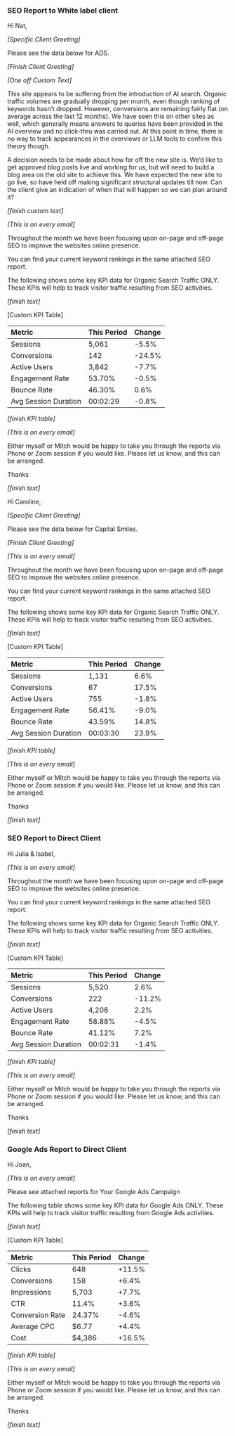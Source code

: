 ### **SEO Report to White label client**

Hi Nat,

*\[Specific Client Greeting\]*

Please see the data below for ADS.

*\[Finish Client Greeting\]*

*\[One off Custom Text\]*

This site appears to be suffering from the introduction of AI search. Organic traffic volumes are gradually dropping per month, even though ranking of keywords hasn’t dropped. However, conversions are remaining fairly flat (on average across the last 12 months). We have seen this on other sites as well, which generally means answers to queries have been provided in the AI overview and no click-thru was carried out. At this point in time, there is no way to track appearances in the overviews or LLM tools to confirm this theory though.

A decision needs to be made about how far off the new site is. We’d like to get approved blog posts live and working for us, but will need to build a blog area on the old site to achieve this. We have expected the new site to go live, so have held off making significant structural updates till now. Can the client give an indication of when that will happen so we can plan around it?

*\[finish custom text\]*

*\[This is on every email\]*

Throughout the month we have been focusing upon on-page and off-page SEO to improve the websites online presence.

You can find your current keyword rankings in the same attached SEO report.

The following shows some key KPI data for Organic Search Traffic ONLY. These KPIs will help to track visitor traffic resulting from SEO activities.

*\[finish text\]*

\[Custom KPI Table\]

| Metric | This Period | Change |
| :---- | :---- | :---- |
| Sessions | 5,061 | \-5.5% |
| Conversions | 142 | \-24.5% |
| Active Users | 3,842 | \-7.7% |
| Engagement Rate | 53.70% | \-0.5% |
| Bounce Rate | 46.30% | 0.6% |
| Avg Session Duration | 00:02:29 | \-0.8% |

*\[finish KPI table\]*

*\[This is on every email\]*

Either myself or Mitch would be happy to take you through the reports via Phone or Zoom session if you would like. Please let us know, and this can be arranged.

Thanks

*\[finish text\]*

Hi Caroline,

*\[Specific Client Greeting\]*

Please see the data below for Capital Smiles.

*\[Finish Client Greeting\]*

*\[This is on every email\]*

Throughout the month we have been focusing upon on-page and off-page SEO to improve the websites online presence.

You can find your current keyword rankings in the same attached SEO report.

The following shows some key KPI data for Organic Search Traffic ONLY. These KPIs will help to track visitor traffic resulting from SEO activities.

*\[finish text\]*

\[Custom KPI Table\]

| Metric | This Period | Change |
| :---- | :---- | :---- |
| Sessions | 1,131 | 6.6% |
| Conversions | 67 | 17.5% |
| Active Users | 755 | \-1.8% |
| Engagement Rate | 56.41% | \-9.0% |
| Bounce Rate | 43.59% | 14.8% |
| Avg Session Duration | 00:03:30 | 23.9% |

*\[finish KPI table\]*

*\[This is on every email\]*

Either myself or Mitch would be happy to take you through the reports via Phone or Zoom session if you would like. Please let us know, and this can be arranged.

Thanks

*\[finish text\]*

### **SEO Report to Direct Client**

Hi Julia & Isabel,

*\[This is on every email\]*

Throughout the month we have been focusing upon on-page and off-page SEO to improve the websites online presence.

You can find your current keyword rankings in the same attached SEO report.

The following shows some key KPI data for Organic Search Traffic ONLY. These KPIs will help to track visitor traffic resulting from SEO activities.

*\[finish text\]*

\[Custom KPI Table\]

| Metric | This Period | Change |
| :---- | :---- | :---- |
| Sessions | 5,520 | 2.6% |
| Conversions | 222 | \-11.2% |
| Active Users | 4,206 | 2.2% |
| Engagement Rate | 58.88% | \-4.5% |
| Bounce Rate | 41.12% | 7.2% |
| Avg Session Duration | 00:02:31 | \-1.4% |

*\[finish KPI table\]*

*\[This is on every email\]*

Either myself or Mitch would be happy to take you through the reports via Phone or Zoom session if you would like. Please let us know, and this can be arranged.

Thanks

*\[finish text\]*

### **Google Ads Report to Direct Client**

Hi Joan,

*\[This is on every email\]*

Please see attached reports for Your Google Ads Campaign

The following table shows some key KPI data for Google Ads ONLY. These KPIs will help to track visitor traffic resulting from Google Ads activities.

*\[finish text\]*

\[Custom KPI Table\]

| Metric | This Period | Change |
| :---- | :---- | :---- |
| Clicks | 648 | \+11.5% |
| Conversions | 158 | \+6.4% |
| Impressions | 5,703 | \+7.7% |
| CTR | 11.4% | \+3.6% |
| Conversion Rate | 24.37% | \-4.6% |
| Average CPC | $6.77 | \+4.4% |
| Cost | $4,386 | \+16.5% |

*\[finish KPI table\]*

*\[This is on every email\]*

Either myself or Mitch would be happy to take you through the reports via Phone or Zoom session if you would like. Please let us know, and this can be arranged.

Thanks

*\[finish text\]*
